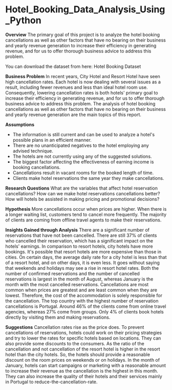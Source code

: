 # Hotel_Booking_Data_Analysis_Using_Python

**Overview**
The primary goal of this project is to analyze the hotel booking cancellations as well as other factors that have no bearing on their business and yearly revenue generation to increase their efficiency in generating revenue, and for us to offer thorough business advice to address this problem.

You can download the dataset from here: Hotel Booking Dataset

**Business Problem**
In recent years, City Hotel and Resort Hotel have seen high cancellation rates. Each hotel is now dealing with several issues as a result, including fewer revenues and less than ideal hotel room use. Consequently, lowering cancellation rates is both hotels' primary goal to increase their efficiency in generating revenue, and for us to offer thorough business advice to address this problem. The analysis of hotel booking cancellations as well as other factors that have no bearing on their business and yearly revenue generation are the main topics of this report.

**Assumptions**
* The information is still current and can be used to analyze a hotel's possible plans in an efficient manner.
* There are no unanticipated negatives to the hotel employing any advised technique.
* The hotels are not currently using any of the suggested solutions.
* The biggest factor affecting the effectiveness of earning income is booking cancellations.
* Cancellations result in vacant rooms for the booked length of time.
* Clients make hotel reservations the same year they make cancellations.

**Research Questions**
What are the variables that affect hotel reservation cancellations?
How can we make hotel reservations cancellations better?
How will hotels be assisted in making pricing and promotional decisions?

**Hypothesis**
More cancellations occur when prices are higher.
When there is a longer waiting list, customers tend to cancel more frequently.
The majority of clients are coming from offline travel agents to make their reservations.

**Insights Gained through Analysis**
There are a significant number of reservations that have not been cancelled. There are still 37% of clients who cancelled their reservation, which has a significant impact on the hotels' earnings.
In comparison to resort hotels, city hotels have more bookings. It's possible that resort hotels are more expensive than those in cities.
On certain days, the average daily rate for a city hotel is less than that of a resort hotel, and on other days, it is even less. It goes without saying that weekends and holidays may see a rise in resort hotel rates.
Both the number of confirmed reservations and the number of cancelled reservations is largest in the month of August, whereas January is the month with the most cancelled reservations.
Cancellations are most common when prices are greatest and are least common when they are lowest. Therefore, the cost of the accommodation is solely responsible for the cancellation.
The top country with the highest number of reservation cancellations is Portugal.
Around 46% of the clients come from online travel agencies, whereas 27% come from groups. Only 4% of clients book hotels directly by visiting them and making reservations.

**Suggestions**
Cancellation rates rise as the price does. To prevent cancellations of reservations, hotels could work on their pricing strategies and try to lower the rates for specific hotels based on locations. They can also provide some discounts to the consumers.
As the ratio of the cancellation and not cancellation of the resort hotel is higher in the resort hotel than the city hotels. So, the hotels should provide a reasonable discount on the room prices on weekends or on holidays.
In the month of January, hotels can start campaigns or marketing with a reasonable amount to increase their revenue as the cancellation is the highest in this month.
They can also increase the quality of their hotels and their services mainly in Portugal to reduce-the-cancellation-rate.
